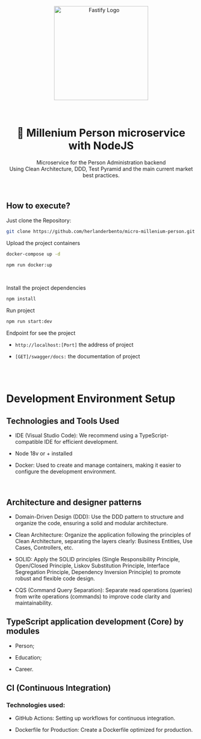 <center>
  <p align="center">
    <img src="https://nodejs.org/static/images/logo.svg" alt="Fastify Logo" width="250" />
  </p>  
  <br/>
  <h1 align="center">🚀 Millenium Person microservice with NodeJS</h1>
  <p align="center">
   Microservice for the Person Administration backend<br />Using Clean Architecture, DDD, Test Pyramid and the main current market best practices.
  </p>
</center>
<br />

## How to execute?

Just clone the Repository:

```sh
git clone https://github.com/herlanderbento/micro-millenium-person.git
```

Upload the project containers
  <br/>

```sh
docker-compose up -d
```
```sh
npm run docker:up
```

<br/>

Install the project dependencies

```sh
npm install
```

Run project

```sh
npm run start:dev
```

Endpoint for see the project

- `http://localhost:[Port]` the address of project

- `[GET]/swagger/docs:` the documentation of project

<br/>
<Br/>

# Development Environment Setup

## Technologies and Tools Used

- IDE (Visual Studio Code): We recommend using a TypeScript-compatible IDE for efficient development.

- Node 18v or + installed

- Docker: Used to create and manage containers, making it easier to configure the development environment.

<br />

## Architecture and designer patterns

- Domain-Driven Design (DDD): Use the DDD pattern to structure and organize the code, ensuring a solid and modular architecture.

- Clean Architecture: Organize the application following the principles of Clean Architecture, separating the layers clearly: Business Entities, Use Cases, Controllers, etc.
- SOLID: Apply the SOLID principles (Single Responsibility Principle, Open/Closed Principle, Liskov Substitution Principle, Interface Segregation Principle, Dependency Inversion Principle) to promote robust and flexible code design.
- CQS (Command Query Separation): Separate read operations (queries) from write operations (commands) to improve code clarity and maintainability.

## TypeScript application development (Core) by modules

- Person;

- Education;
- Career.
  <br />

## CI (Continuous Integration)

### Technologies used:

- GitHub Actions: Setting up workflows for continuous integration.

- Dockerfile for Production: Create a Dockerfile optimized for production.